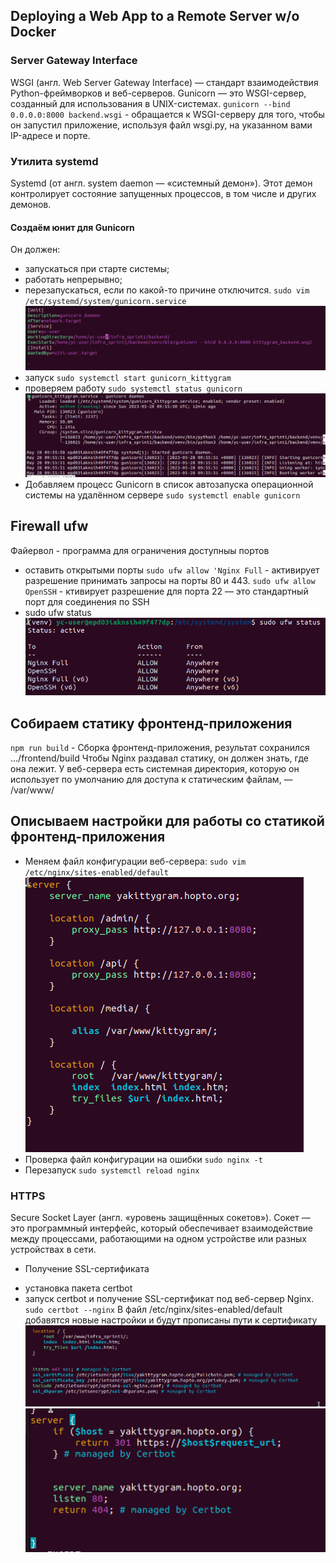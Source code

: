 ## Deploying a Web App to a Remote Server w/o Docker

### Server Gateway Interface
WSGI (англ. Web Server Gateway Interface) — стандарт взаимодействия Python-фреймворков и веб-серверов.
Gunicorn — это WSGI-сервер, созданный для использования в UNIX-системах. 
`gunicorn --bind 0.0.0.0:8000 backend.wsgi` - обращается к WSGI-серверу для того, чтобы он запустил приложение, используя файл wsgi.py, на указанном вами IP-адресе и порте.
### Утилита systemd
Systemd (от англ. system daemon — «системный демон»). Этот демон контролирует состояние запущенных процессов, в том числе и других демонов.
#### Создаём юнит для Gunicorn
Он должен:
* запускаться при старте системы;
* работать непрерывно;
* перезапускаться, если по какой-то причине отключится.
`sudo vim /etc/systemd/system/gunicorn.service`
![gunicorn](screenshots/gunicorn.png)
* запуск `sudo systemctl start gunicorn_kittygram`
* проверяем работу `sudo systemctl status gunicorn`
![systemctl_gunicorn](screenshots/systemctl_gunicorn.png)
* Добавляем процесс Gunicorn в список автозапуска операционной системы на удалённом сервере
`sudo systemctl enable gunicorn`
## Firewall ufw
Файервол - программа для ограничения доступныы портов
* оставить открытыми порты 
`sudo ufw allow 'Nginx Full` - активирует разрешение принимать запросы на порты 80 и 443.
`sudo ufw allow OpenSSH` - ктивирует разрешение для порта 22 — это стандартный порт для соединения по SSH
* sudo ufw status 
![ufw_status](screenshots/ufw_status.png)
## Собираем статику фронтенд-приложения
`npm run build` - Cборкa фронтенд-приложения, результат сохранился .../frontend/build
Чтобы Nginx раздавал статику, он должен знать, где она лежит. У веб-сервера есть системная директория, которую он использует по умолчанию для доступа к статическим файлам, — /var/www/
## Описываем настройки для работы со статикой фронтенд-приложения
* Меняем файл конфигурации веб-сервера:
`sudo vim /etc/nginx/sites-enabled/default`
![nginx](screenshots/nginx.png)
* Проверка файл конфигурации на ошибки `sudo nginx -t`
* Перезапуск `sudo systemctl reload nginx`
### HTTPS
Secure Socket Layer (англ. «уровень защищённых сокетов»). Сокет — это программный интерфейс, который обеспечивает взаимодействие между процессами, работающими на одном устройстве или разных устройствах в сети.
* Получение SSL-сертификата
- установка пакета certbot
- запуск certbot и получение SSL-сертификат под веб-сервер Nginx.
`sudo certbot --nginx`
В файл /etc/nginx/sites-enabled/default добавятся новые настройки и будут прописаны пути к сертификату
![certificate](screenshots/certificate.png)
![certificate_1](screenshots/certificate_1.png)
